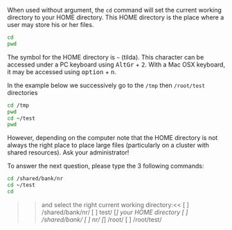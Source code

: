 When used without argument, the `cd` command will set the current working directory to your HOME directory. 
This HOME directory is the place where a user may store his or her files. 

```bash
cd 
pwd
```

The symbol for the HOME directory is `~` (tilda). This character can be accessed under a PC keyboard using <kbd>AltGr</kbd> + <kbd>2</kbd>. With a Mac OSX keyboard, it may be accessed using <kbd>option</kbd> + <kbd>n</kbd>. 

In the example below we successively go to the `/tmp` then `/root/test` directories

```bash
cd /tmp
pwd
cd ~/test
pwd
```

However, depending on the computer note that the HOME directory is not always the right place to place large files (particularly on a cluster with shared resources). 
Ask your administrator!


To answer the next question, please type the 3 following commands:

```bash
cd /shared/bank/nr
cd ~/test
cd
```
>>and select the right current working directory:<<
[ ] /shared/bank/nr/
[ ] test/
[*] your HOME directory
[ ] /shared/bank/
[ ] nr/
[*] /root/
[ ] /root/test/
